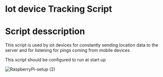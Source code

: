 # Iot device Tracking Script

# Script desscription

This script is used by iot devices for constantly sending location data to the server and for listening for pings coming from mobile devices

This script should be configured to run at start up

![RaspberryPi-setup (2)](https://github.com/user-attachments/assets/a8020329-5a20-4841-93b7-00a100175d36)
